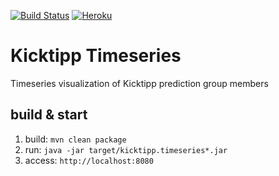 [![Build Status](https://circleci.com/gh/teeschke/kicktipp-timeseries.svg?style=shield&circle-token=d396db2639eb5dae9ecdfdef8f0c3ef0c46f3d64)](https://circleci.com/gh/teeschke/kicktipp-timeseries/) [![Heroku](https://heroku-badge.herokuapp.com/?app=kicktipp-timeseries&root=index.html&style=flat)](https://kicktipp-timeseries.herokuapp.com/)


# Kicktipp Timeseries

Timeseries visualization of Kicktipp prediction group members

## build & start

1. build: `mvn clean package`
2. run: `java -jar target/kicktipp.timeseries*.jar`
3. access: `http://localhost:8080`